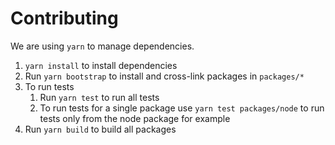 # Contributing

We are using `yarn` to manage dependencies.

1. `yarn install` to install dependencies
2. Run `yarn bootstrap` to install and cross-link packages in `packages/*`
3. To run tests
   1. Run `yarn test` to run all tests
   2. To run tests for a single package use `yarn test packages/node` to run tests only from the node package for example
4. Run `yarn build` to build all packages
